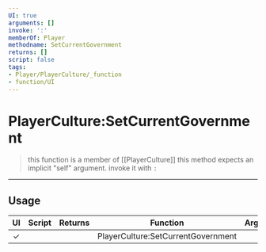 ```yaml
---
UI: true
arguments: []
invoke: ':'
memberOf: Player
methodname: SetCurrentGovernment
returns: []
script: false
tags:
- Player/PlayerCulture/_function
- function/UI
---
```

# PlayerCulture:SetCurrentGovernment
> this function is a member of [[PlayerCulture]]
> this method expects an implicit "self" argument. invoke it with `:`
-----
## Usage
|  UI | Script | Returns | Function | Arguments |
|:---:|:------:|-------:|:--------:|:---------|
|✓| ||PlayerCulture:SetCurrentGovernment||
